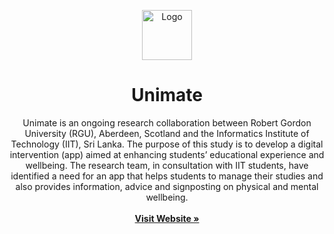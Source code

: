 <p align="center">
  <a href="https://unimate.app">
    <img src="https://unimate.app/assets/img/UniMate-Text%20Logo-Home.png" alt="Logo" height="80">
  </a>

  <h1 align="center">Unimate</h1>

  <p align="center">
    Unimate is an ongoing research collaboration between Robert Gordon University (RGU), Aberdeen, Scotland and the Informatics Institute of Technology (IIT), Sri Lanka. The purpose of this study is to develop a digital intervention (app) aimed at enhancing students’ educational experience and wellbeing. The research team, in consultation with IIT students, have identified a need for an app that helps students to manage their studies and also provides information, advice and signposting on physical and mental wellbeing.
    <br />
    <br />
    <a href="https://unimate.app"><strong>Visit Website »</strong></a>
  </p>
</p>